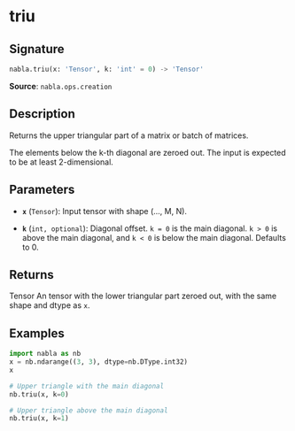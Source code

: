 # triu

## Signature

```python
nabla.triu(x: 'Tensor', k: 'int' = 0) -> 'Tensor'
```

**Source**: `nabla.ops.creation`

## Description

Returns the upper triangular part of a matrix or batch of matrices.

The elements below the k-th diagonal are zeroed out. The input is
expected to be at least 2-dimensional.

## Parameters

- **`x`** (`Tensor`): Input tensor with shape (..., M, N).

- **`k`** (`int, optional`): Diagonal offset. `k = 0` is the main diagonal. `k > 0` is above the main diagonal, and `k < 0` is below the main diagonal. Defaults to 0.

## Returns

Tensor
    An tensor with the lower triangular part zeroed out, with the same
    shape and dtype as `x`.

## Examples

```python
import nabla as nb
x = nb.ndarange((3, 3), dtype=nb.DType.int32)
x
```

```python
# Upper triangle with the main diagonal
nb.triu(x, k=0)
```

```python
# Upper triangle above the main diagonal
nb.triu(x, k=1)
```
